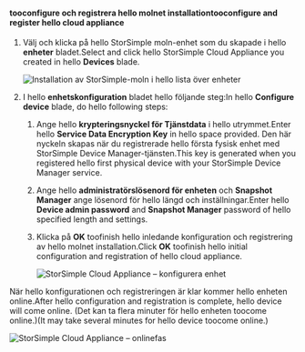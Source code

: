 #### <a name="tooconfigure-and-register-hello-cloud-appliance"></a><span data-ttu-id="da2db-101">tooconfigure och registrera hello molnet installation</span><span class="sxs-lookup"><span data-stu-id="da2db-101">tooconfigure and register hello cloud appliance</span></span>

1. <span data-ttu-id="da2db-102">Välj och klicka på hello StorSimple moln-enhet som du skapade i hello **enheter** bladet.</span><span class="sxs-lookup"><span data-stu-id="da2db-102">Select and click hello StorSimple Cloud Appliance you created in hello **Devices** blade.</span></span>

    ![Installation av StorSimple-moln i hello lista över enheter](./media/storsimple-8000-create-cloud-appliance-u2/sca-create3.png)
2. <span data-ttu-id="da2db-104">I hello **enhetskonfiguration** bladet hello följande steg:</span><span class="sxs-lookup"><span data-stu-id="da2db-104">In hello **Configure device** blade, do hello following steps:</span></span>
    
    1. <span data-ttu-id="da2db-105">Ange hello **krypteringsnyckel för Tjänstdata** i hello utrymmet.</span><span class="sxs-lookup"><span data-stu-id="da2db-105">Enter hello **Service Data Encryption Key** in hello space provided.</span></span> <span data-ttu-id="da2db-106">Den här nyckeln skapas när du registrerade hello första fysisk enhet med StorSimple Device Manager-tjänsten.</span><span class="sxs-lookup"><span data-stu-id="da2db-106">This key is generated when you registered hello first physical device with your StorSimple Device Manager service.</span></span>

    2. <span data-ttu-id="da2db-107">Ange hello **administratörslösenord för enheten** och **Snapshot Manager** ange lösenord för hello längd och inställningar.</span><span class="sxs-lookup"><span data-stu-id="da2db-107">Enter hello **Device admin password** and **Snapshot Manager** password of hello specified length and settings.</span></span>

    3. <span data-ttu-id="da2db-108">Klicka på **OK** toofinish hello inledande konfiguration och registrering av hello molnet installation.</span><span class="sxs-lookup"><span data-stu-id="da2db-108">Click **OK** toofinish hello initial configuration and registration of hello cloud appliance.</span></span>
    
        ![StorSimple Cloud Appliance – konfigurera enhet](./media/storsimple-8000-configure-register-cloud-appliance/sca-configure1.png)

<span data-ttu-id="da2db-110">När hello konfigurationen och registreringen är klar kommer hello enheten online.</span><span class="sxs-lookup"><span data-stu-id="da2db-110">After hello configuration and registration is complete, hello device will come online.</span></span> <span data-ttu-id="da2db-111">(Det kan ta flera minuter för hello enheten toocome online.)</span><span class="sxs-lookup"><span data-stu-id="da2db-111">(It may take several minutes for hello device toocome online.)</span></span>

![StorSimple Cloud Appliance – onlinefas](./media/storsimple-8000-configure-register-cloud-appliance/sca-configure2.png)


